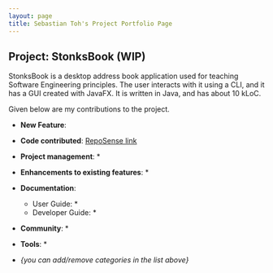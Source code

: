 ```yaml
---
layout: page
title: Sebastian Toh's Project Portfolio Page
---
```


## Project: StonksBook (WIP)

StonksBook is a desktop address book application used for teaching Software Engineering principles. The user interacts with it using a CLI, and it has a GUI created with JavaFX. It is written in Java, and has about 10 kLoC.

Given below are my contributions to the project.

* **New Feature**: 

* **Code contributed**: [RepoSense link]()

* **Project management**:
  * 

* **Enhancements to existing features**:
  * 

* **Documentation**:
  * User Guide:
    * 
  * Developer Guide:
    * 

* **Community**:
  * 

* **Tools**:
  * 
  
* _{you can add/remove categories in the list above}_
